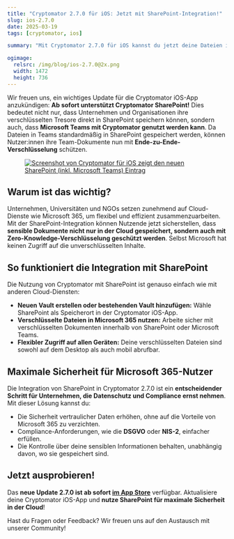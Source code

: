```yaml
---
title: "Cryptomator 2.7.0 für iOS: Jetzt mit SharePoint-Integration!"
slug: ios-2.7.0
date: 2025-03-19
tags: [cryptomator, ios]

summary: "Mit Cryptomator 2.7.0 für iOS kannst du jetzt deine Dateien in Microsoft SharePoint und Teams mit Ende-zu-Ende-Verschlüsselung sichern und so die volle Kontrolle über deine sensiblen Daten in Microsoft 365 behalten."

ogimage:
  relsrc: /img/blog/ios-2.7.0@2x.png
  width: 1472
  height: 736
---
```


Wir freuen uns, ein wichtiges Update für die Cryptomator iOS-App anzukündigen: **Ab sofort unterstützt Cryptomator SharePoint!** Dies bedeutet nicht nur, dass Unternehmen und Organisationen ihre verschlüsselten Tresore direkt in SharePoint speichern können, sondern auch, dass **Microsoft Teams mit Cryptomator genutzt werden kann**. Da Dateien in Teams standardmäßig in SharePoint gespeichert werden, können Nutzer:innen ihre Team-Dokumente nun mit **Ende-zu-Ende-Verschlüsselung** schützen.

<figure class="text-center">
  <a href="https://apps.apple.com/de/app/cryptomator/id1560822163" target="_blank" rel="noopener">
    <img class="inline-block rounded-sm" src="/img/blog/ios-2.7.0.png" srcset="/img/blog/ios-2.7.0.png 1x, /img/blog/ios-2.7.0@2x.png 2x" alt="Screenshot von Cryptomator für iOS zeigt den neuen SharePoint (inkl. Microsoft Teams) Eintrag" />
  </a>
</figure>

## Warum ist das wichtig?

Unternehmen, Universitäten und NGOs setzen zunehmend auf Cloud-Dienste wie Microsoft 365, um flexibel und effizient zusammenzuarbeiten. Mit der SharePoint-Integration können Nutzende jetzt sicherstellen, dass **sensible Dokumente nicht nur in der Cloud gespeichert, sondern auch mit Zero-Knowledge-Verschlüsselung geschützt werden**. Selbst Microsoft hat keinen Zugriff auf die unverschlüsselten Inhalte.

## So funktioniert die Integration mit SharePoint

Die Nutzung von Cryptomator mit SharePoint ist genauso einfach wie mit anderen Cloud-Diensten:

- **Neuen Vault erstellen oder bestehenden Vault hinzufügen:** Wähle SharePoint als Speicherort in der Cryptomator iOS-App.
- **Verschlüsselte Dateien in Microsoft 365 nutzen:** Arbeite sicher mit verschlüsselten Dokumenten innerhalb von SharePoint oder Microsoft Teams.
- **Flexibler Zugriff auf allen Geräten:** Deine verschlüsselten Dateien sind sowohl auf dem Desktop als auch mobil abrufbar.

## Maximale Sicherheit für Microsoft 365-Nutzer

Die Integration von SharePoint in Cryptomator 2.7.0 ist ein **entscheidender Schritt für Unternehmen, die Datenschutz und Compliance ernst nehmen**. Mit dieser Lösung kannst du:

- Die Sicherheit vertraulicher Daten erhöhen, ohne auf die Vorteile von Microsoft 365 zu verzichten.
- Compliance-Anforderungen, wie die **DSGVO** oder **NIS-2**, einfacher erfüllen.
- Die Kontrolle über deine sensiblen Informationen behalten, unabhängig davon, wo sie gespeichert sind.

## Jetzt ausprobieren!

Das **neue Update 2.7.0 ist ab sofort [im App Store](https://apps.apple.com/de/app/cryptomator/id1560822163)** verfügbar. Aktualisiere deine Cryptomator iOS-App und **nutze SharePoint für maximale Sicherheit in der Cloud**!

Hast du Fragen oder Feedback? Wir freuen uns auf den Austausch mit unserer Community!
